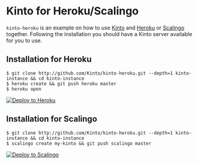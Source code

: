 # Kinto for Heroku/Scalingo

`kinto-heroku` is an example on how to use [Kinto](http://kinto-storage.org) and [Heroku](https://heroku.com) or [Scalingo](https://scalingo.com) together.
Following the installation you should have a Kinto server available for you to use.

## Installation for Heroku

```
$ git clone http://github.com/Kinto/kinto-heroku.git --depth=1 kinto-instance && cd kinto-instance
$ heroku create && git push heroku master
$ heroku open
```

[![Deploy to Heroku](https://www.herokucdn.com/deploy/button.png)](https://heroku.com/deploy)

## Installation for Scalingo

```
$ git clone http://github.com/Kinto/kinto-heroku.git --depth=1 kinto-instance && cd kinto-instance
$ scalingo create my-kinto && git push scalingo master
```

[![Deploy to Scalingo](https://cdn.scalingo.com/deploy/button.svg)](https://my.scalingo.com/deploy)
